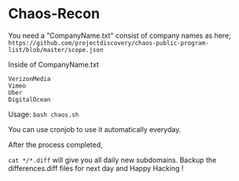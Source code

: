 # Chaos-Recon

You need a "CompanyName.txt" consist of company names as here; `https://github.com/projectdiscovery/chaos-public-program-list/blob/master/scope.json`


Inside of CompanyName.txt
```
VerizonMedia
Vimeo
Uber
DigitalOcean
```

Usage:
`bash chaos.sh`

You can use cronjob to use it automatically everyday. 

After the process completed, 

`cat */*.diff` will give you all daily new subdomains. Backup the differences.diff files for next day and Happy Hacking !
